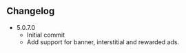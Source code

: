 ## Changelog
  * 5.0.7.0
    * Initial commit
    * Add support for banner, interstitial and rewarded ads.
